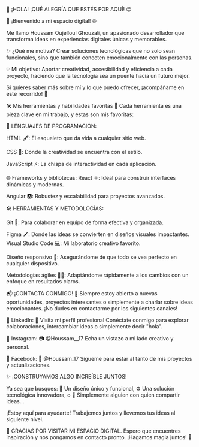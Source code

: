 🌟 ¡HOLA! ¡QUÉ ALEGRÍA QUE ESTÉS POR AQUÍ! 😊  
    


🎉 ¡Bienvenido a mi espacio digital! 🌐

Me llamo Houssam Oujelloul Ghouzali, un apasionado desarrollador que transforma ideas en experiencias digitales únicas y memorables.

✨ ¿Qué me motiva? Crear soluciones tecnológicas que no solo sean funcionales, sino que también conecten emocionalmente con las personas.

💡 Mi objetivo: Aportar creatividad, accesibilidad y eficiencia a cada proyecto, haciendo que la tecnología sea un puente hacia un futuro mejor.

Si quieres saber más sobre mí y lo que puedo ofrecer, ¡acompáñame en este recorrido! 🚀

🛠️ Mis herramientas y habilidades favoritas
🌟 Cada herramienta es una pieza clave en mi trabajo, y estas son mis favoritas:

🔑 LENGUAJES DE PROGRAMACIÓN:

HTML 🖋️: El esqueleto que da vida a cualquier sitio web.

CSS 🎨: Donde la creatividad se encuentra con el estilo.

JavaScript ⚡: La chispa de interactividad en cada aplicación.

🌐 Frameworks y bibliotecas:
React ⚛️: Ideal para construir interfaces dinámicas y modernas.

Angular 🅰️: Robustez y escalabilidad para proyectos avanzados.

🛠️ HERRAMIENTAS Y METODOLOGÍAS:

Git 🔄: Para colaborar en equipo de forma efectiva y organizada.

Figma 🖌️: Donde las ideas se convierten en diseños visuales impactantes.
Visual Studio Code 💻: Mi laboratorio creativo favorito.

Diseño responsivo 📱: Asegurándome de que todo se vea perfecto en cualquier dispositivo.

Metodologías ágiles 🏃‍♂️: Adaptándome rápidamente a los cambios con un enfoque en resultados claros.

📬 ¡CONTACTA CONMIGO! 🌟
Siempre estoy abierto a nuevas oportunidades, proyectos interesantes o simplemente a charlar sobre ideas emocionantes. ¡No dudes en contactarme por los siguientes canales!

🌟 LinkedIn:
🔗 Visita mi perfil profesional
Conéctate conmigo para explorar colaboraciones, intercambiar ideas o simplemente decir "hola".


📸 Instagram:
📷 @Houssam__17
Echa un vistazo a mi lado creativo y personal.

📘 Facebook:
📘 @Houssam_17
Sígueme para estar al tanto de mis proyectos y actualizaciones.

✨ ¡CONSTRUYAMOS ALGO INCREÍBLE JUNTOS!

Ya sea que busques:
🎯 Un diseño único y funcional,
⚙️ Una solución tecnológica innovadora, o
🤝 Simplemente alguien con quien compartir ideas...

¡Estoy aquí para ayudarte! Trabajemos juntos y llevemos tus ideas al siguiente nivel.

🌈 GRACIAS POR VISITAR MI ESPACIO DIGITAL.
Espero que encuentres inspiración y nos pongamos en contacto pronto. ¡Hagamos magia juntos! 💫











